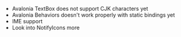 * Avalonia TextBox does not support CJK characters yet
* Avalonia Behaviors doesn't work properly with static bindings yet
* IME support
* Look into NotifyIcons more